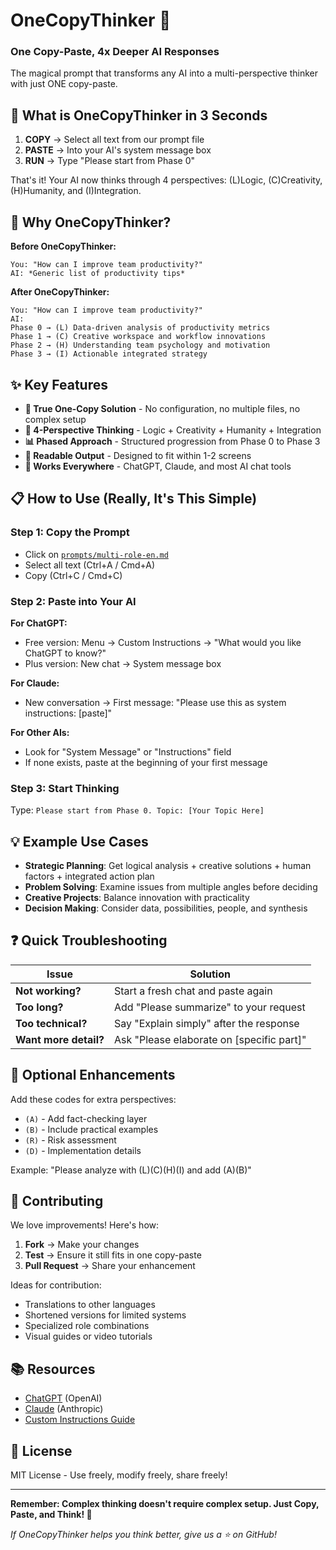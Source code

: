 # OneCopyThinker 🧠
### One Copy-Paste, 4x Deeper AI Responses

The magical prompt that transforms any AI into a multi-perspective thinker with just ONE copy-paste.

## 🚀 What is OneCopyThinker in 3 Seconds

1. **COPY** → Select all text from our prompt file
2. **PASTE** → Into your AI's system message box
3. **RUN** → Type "Please start from Phase 0"

That's it! Your AI now thinks through 4 perspectives: (L)Logic, (C)Creativity, (H)Humanity, and (I)Integration.

## 🎯 Why OneCopyThinker?

**Before OneCopyThinker:**
```
You: "How can I improve team productivity?"
AI: *Generic list of productivity tips*
```

**After OneCopyThinker:**
```
You: "How can I improve team productivity?"
AI: 
Phase 0 → (L) Data-driven analysis of productivity metrics
Phase 1 → (C) Creative workspace and workflow innovations
Phase 2 → (H) Understanding team psychology and motivation
Phase 3 → (I) Actionable integrated strategy
```

## ✨ Key Features

- **🎪 True One-Copy Solution** - No configuration, no multiple files, no complex setup
- **🧭 4-Perspective Thinking** - Logic + Creativity + Humanity + Integration
- **📊 Phased Approach** - Structured progression from Phase 0 to Phase 3
- **📏 Readable Output** - Designed to fit within 1-2 screens
- **🔧 Works Everywhere** - ChatGPT, Claude, and most AI chat tools

## 📋 How to Use (Really, It's This Simple)

### Step 1: Copy the Prompt
- Click on [`prompts/multi-role-en.md`](prompts/multi-role-en.md)
- Select all text (Ctrl+A / Cmd+A)
- Copy (Ctrl+C / Cmd+C)

### Step 2: Paste into Your AI

**For ChatGPT:**
- Free version: Menu → Custom Instructions → "What would you like ChatGPT to know?"
- Plus version: New chat → System message box

**For Claude:**
- New conversation → First message: "Please use this as system instructions: [paste]"

**For Other AIs:**
- Look for "System Message" or "Instructions" field
- If none exists, paste at the beginning of your first message

### Step 3: Start Thinking
Type: `Please start from Phase 0. Topic: [Your Topic Here]`

## 💡 Example Use Cases

- **Strategic Planning**: Get logical analysis + creative solutions + human factors + integrated action plan
- **Problem Solving**: Examine issues from multiple angles before deciding
- **Creative Projects**: Balance innovation with practicality
- **Decision Making**: Consider data, possibilities, people, and synthesis

## ❓ Quick Troubleshooting

| Issue | Solution |
|-------|----------|
| **Not working?** | Start a fresh chat and paste again |
| **Too long?** | Add "Please summarize" to your request |
| **Too technical?** | Say "Explain simply" after the response |
| **Want more detail?** | Ask "Please elaborate on [specific part]" |

## 🎨 Optional Enhancements

Add these codes for extra perspectives:
- `(A)` - Add fact-checking layer
- `(B)` - Include practical examples  
- `(R)` - Risk assessment
- `(D)` - Implementation details

Example: "Please analyze with (L)(C)(H)(I) and add (A)(B)"

## 🤝 Contributing

We love improvements! Here's how:

1. **Fork** → Make your changes
2. **Test** → Ensure it still fits in one copy-paste
3. **Pull Request** → Share your enhancement

Ideas for contribution:
- Translations to other languages
- Shortened versions for limited systems
- Specialized role combinations
- Visual guides or video tutorials

## 📚 Resources

- [ChatGPT](https://chat.openai.com) (OpenAI)
- [Claude](https://claude.ai) (Anthropic)
- [Custom Instructions Guide](https://help.openai.com/en/articles/8096356-custom-instructions-for-chatgpt)

## 📄 License

MIT License - Use freely, modify freely, share freely!

---

**Remember: Complex thinking doesn't require complex setup. Just Copy, Paste, and Think! 🚀**

*If OneCopyThinker helps you think better, give us a ⭐ on GitHub!*
